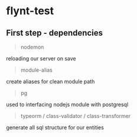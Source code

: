 # flynt-test

## First step - dependencies

> nodemon

reloading our server on save

> module-alias

create aliases for clean module path

> pg

used to interfacing nodejs module with postgresql

> typeorm / class-validator / class-transformer

generate all sql structure for our entities
